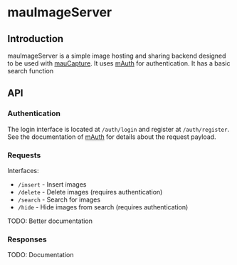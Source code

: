 # mauImageServer
## Introduction
mauImageServer is a simple image hosting and sharing backend designed to be used with [mauCapture](https://git.maunium.net/Tulir293/maucapture2). It uses [mAuth](https://git.maunium.net/Tulir293/mauth) for authentication. It has a basic search function

## API
### Authentication
The login interface is located at `/auth/login` and register at `/auth/register`. See the documentation of [mAuth](https://git.maunium.net/Tulir293/mauth) for details about the request payload.

### Requests
Interfaces:
* `/insert` - Insert images
* `/delete` - Delete images (requires authentication)
* `/search` - Search for images
* `/hide` - Hide images from search (requires authentication)

TODO: Better documentation

### Responses
TODO: Documentation
